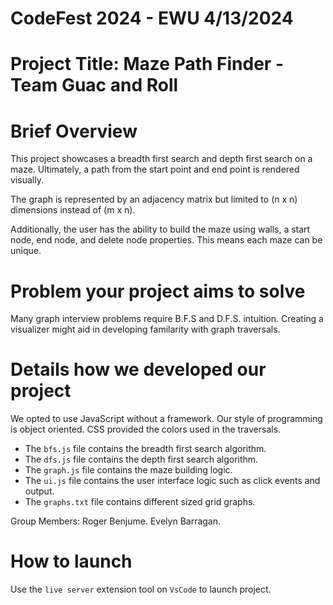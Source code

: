# CodeFest 2024 - EWU 4/13/2024

# Project Title: Maze Path Finder - Team Guac and Roll

# Brief Overview

This project showcases a breadth first search and depth first search on a maze. Ultimately, a path from the start point and end point is rendered visually.

 The graph is represented by an adjacency matrix but limited to (n x n) dimensions instead of (m x n).

Additionally, the user has the ability to build the maze using walls, a start node, end node, and delete node properties. This means each maze can be unique.

# Problem your project aims to solve
Many graph interview problems require B.F.S and D.F.S. intuition. Creating a visualizer might aid in developing familarity with graph traversals. 

# Details how we developed our project
We opted to use JavaScript without a framework. Our style of programming is object oriented. CSS provided the colors used in the traversals.

- The `bfs.js` file contains the breadth first search algorithm.
- The `dfs.js` file contains the depth first search algorithm.
- The `graph.js` file contains the maze building logic. 
- The `ui.js` file contains the user interface logic such as click events and output.
- The  `graphs.txt` file contains different sized grid graphs.

Group Members: Roger Benjume. Evelyn Barragan.

# How to launch
Use the `live server` extension tool on `VsCode` to launch project.